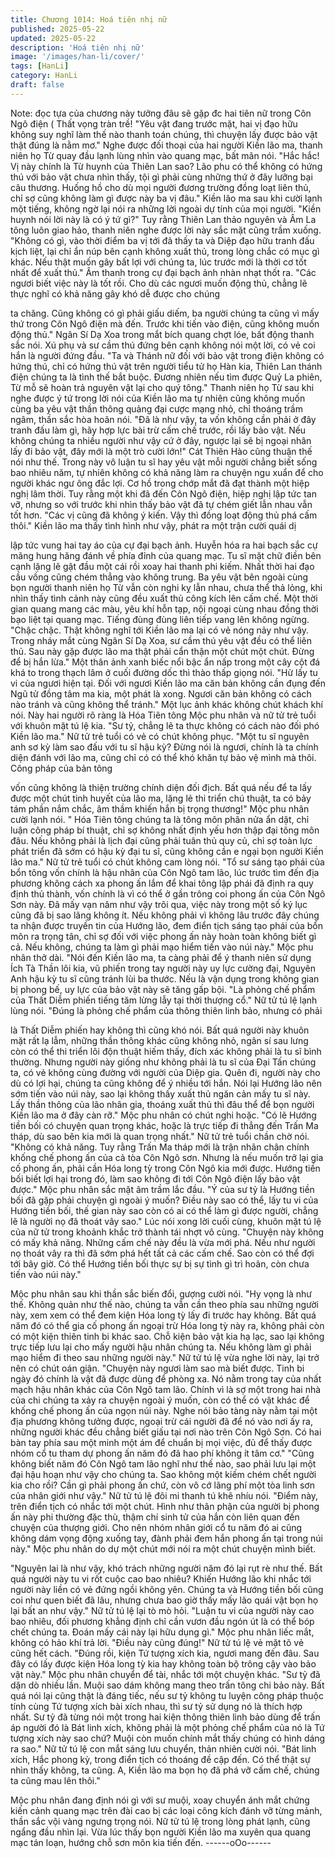 ```yaml
---
title: Chương 1014: Hoá tiên nhị nữ
published: 2025-05-22
updated: 2025-05-22
description: 'Hoá tiên nhị nữ'
image: '/images/han-li/cover/'
tags: [HanLi]
category: HanLi
draft: false
---
```


Note: đọc tựa của chương này tưởng đâu sẽ gặp đc hai tiên nữ
trong Côn Ngô điện ( Thất vọng tràn trề!
"Yêu vật đang trước mặt, hai vị đạo hữu không suy nghĩ làm thế
nào thanh toán chúng, thì chuyện lấy được bảo vật thật đúng là
nằm mơ."
Nghe được đối thoại của hai người Kiền lão ma, thanh niên họ Từ
quay đầu lạnh lùng nhìn vào quang mạc, bất mãn nói.
"Hắc hắc! Vị này chính là Từ huynh của Thiên Lan sao? Lão phu
có thể không có hứng thú với bảo vật chưa nhìn thấy, tội gì phải
cùng những thứ ở đây lưỡng bại câu thương. Huống hồ cho dù
mọi người đương trường đồng loạt liên thủ, chỉ sợ cũng không làm
gì được này ba vị đâu."
Kiền lão ma sau khi cười lạnh một tiếng, không ngờ lại nói ra
những lời ngoài dự tính của mọi người.
"Kiền huynh nói lời này là có ý tứ gì?"
Tuy rằng Thiên Lan thảo nguyên và Âm La tông luôn giao hảo,
thanh niên nghe được lời này sắc mặt cũng trầm xuống.
"Không có gì, vào thời điểm ba vị tới đã thấy ta và Diệp đạo hữu
tranh đấu kịch liệt, lại chỉ ẩn núp bên cạnh không xuất thủ, trong
lòng chắc có mục gì khác. Nếu thật muốn gây bất lợi với chúng ta,
lúc trước mới là thời cơ tốt nhất để xuất thủ."
Âm thanh trong cự đại bạch ảnh nhàn nhạt thốt ra.
"Các ngươi biết việc này là tốt rồi. Cho dù các ngươi muốn động
thủ, chẳng lẽ thực nghĩ có khả năng gây khó dễ được cho chúng

ta chăng. Cũng không có gì phải giấu diếm, ba người chúng ta
cũng vì mấy thứ trong Côn Ngô điện mà đến. Trước khi tiến vào
điện, cũng không muốn động thủ."
Ngân Sí Dạ Xoa trong mắt bích quang chợt lóe, bất động thanh
sắc nói.
Xú phụ và sư cầm thú đứng bên cạnh không nói một lời, có vẻ coi
hắn là người đứng đầu.
"Ta và Thánh nữ đối với bảo vật trong điện không có hứng thú, chỉ
có hứng thú vật trên người tiểu tử họ Hàn kia, Thiên Lan thánh
điện chúng ta là tình thế bắt buộc. Đương nhiên nếu tìm được
Quỷ La phiên, Từ mỗ sẽ hoàn trả nguyên vật lại cho quý tông."
Thanh niên họ Từ sau khi nghe được ý tứ trong lời nói của Kiền
lão ma tự nhiên cũng không muốn cùng ba yêu vật thần thông
quảng đại cược mạng nhỏ, chỉ thoáng trầm ngâm, thần sắc hòa
hoãn nói.
"Đã là như vậy, ta vốn không cần phải ở đây tranh đấu làm gì, hãy
hợp lực bài trừ cấm chế trước, rồi lấy bảo vật. Nếu không chúng
ta nhiều người như vậy cứ ở đây, ngược lại sẽ bị ngoại nhân lấy đi
bảo vật, đây mới là một trò cười lớn!"
Cát Thiên Hào cũng thuận thế nói như thế.
Trong này vô luận tu sĩ hay yêu vật mỗi người chẳng biết sống
bao nhiêu năm, tự nhiên không có khả năng làm ra chuyện ngu
xuẩn để cho người khác ngư ông đắc lợi. Cơ hồ trong chớp mắt
đã đạt thành một hiệp nghị lâm thời.
Tuy rằng một khi đã đến Côn Ngô điện, hiệp nghị lập tức tan vỡ,
nhưng so với trước khi nhìn thấy bảo vật đã tự chém giết lẫn
nhau vẫn tốt hơn.
"Các vị cũng đã không ý kiến. Vậy thì đồng loạt động thủ phá cấm
thôi."
Kiền lão ma thấy tình hình như vậy, phát ra một trận cười quái dị

lập tức vung hai tay áo của cự đại bạch ảnh. Huyễn hóa ra hai
bạch sắc cự mãng hung hăng đánh về phía đỉnh của quang mạc.
Tu sĩ mặt chữ điền bên cạnh lặng lẽ gật đầu một cái rồi xoay hai
thanh phi kiếm. Nhất thời hai đạo cầu vồng cũng chém thẳng vào
không trung.
Ba yêu vật bên ngoài cùng bọn người thanh niên họ Từ vẫn còn
nghi kỵ lẫn nhau, chưa thể thả lỏng, khi nhìn thấy tình cảnh này
cũng đều xuất thủ công kích lên cấm chế.
Một thời gian quang mang các màu, yêu khí hỗn tạp, nội ngoại
cùng nhau đồng thời bạo liệt tại quang mạc. Tiếng đùng đùng liên
tiếp vang lên không ngừng.
"Chậc chậc. Thật không nghĩ tới Kiền lão ma lại có vẻ nóng nảy
như vậy. Trong nháy mắt cùng Ngân Sí Dạ Xoa, sư cầm thú yêu
vật đều có thể liên thủ. Sau này gặp được lão ma thật phải cẩn
thận một chút một chút. Đừng để bị hắn lừa."
Một thân ảnh xanh biếc nổi bậc ẩn nấp trong một cây cột đá khá
to trong thạch lâm ở cuối đường dốc thì thào thấp giọng nói.
"Hừ lấy tu vi của ngươi hiện tại. Đối với ngươi Kiền lão ma căn
bản không cần đụng đến Ngũ tử đồng tâm ma kia, một phát là
xong. Ngươi căn bản không có cách nào tránh và cũng không thể
tránh."
Một lục ảnh khác không chút khách khí nói.
Này hai người rõ ràng là Hóa Tiên tông Mộc phu nhân và nữ tử
trẻ tuổi với khuôn mặt tú lệ kia.
"Sư tỷ, chẳng lẽ ta thực không có cách nào đối phó Kiền lão ma."
Nữ tử trẻ tuổi có vẻ có chút không phục.
"Một tu sĩ nguyên anh sơ kỳ làm sao đấu với tu sĩ hậu kỳ? Đừng
nói là ngươi, chính là ta chính diện đánh với lão ma, cũng chỉ có
có thể khó khăn tự bảo vệ mình mà thôi. Công pháp của bản tông

vốn cũng không là thiện trường chính diện đối địch. Bất quá nếu
để ta lấy được một chút tinh huyết của lão ma, lặng lẻ thi triển chú
thuật, ta có bảy tám phần nắm chắc, âm thầm khiến hắn bị trọng
thương!"
Mộc phu nhân cười lạnh nói.
" Hóa Tiên tông chúng ta là tông môn phân nửa ẩn dật, chỉ luận
công pháp bí thuật, chỉ sợ không nhất định yếu hơn thập đại tông
môn đâu. Nếu không phải là lịch đại cũng phải tuân thủ quy củ,
chỉ sợ toàn lực phát triển đã sớm có hậu kỳ đại tu sĩ, cũng không
cần e ngại bọn người Kiền lão ma."
Nữ tử trẻ tuổi có chút không cam lòng nói.
"Tổ sư sáng tạo phái của bổn tông vốn chính là hậu nhân của
Côn Ngô tam lão, lúc trước tìm đến địa phương không cách xa
phong ấn lắm để khai tông lập phái đã định ra quy định thủ thành,
vốn chính là vì có thể ở gần trông coi phong ấn của Côn Ngô Sơn
này. Đã mấy vạn năm như vậy trôi qua, việc này trong một số ký
lục cũng đã bị sao lãng không ít. Nếu không phải vì không lâu
trước đây chúng ta nhận được truyền tin của Hướng lão, đem điển
tịch sáng tạo phái của bổn môn ra trọng tân, chỉ sợ đối với việc
phong ấn này hoàn toàn không biết gì cả. Nếu không, chúng ta
làm gì phải mạo hiểm tiến vào núi này."
Mộc phu nhân thở dài.
"Nói đến Kiền lão ma, ta càng phải để ý thanh niên sử dụng Ích
Tà Thần lôi kia, vũ phiến trong tay người này uy lực cường đại,
Nguyên Anh hậu kỳ tu sĩ cũng tránh lùi ba thước. Nếu là vận dụng
trong không gian bị phong bế, uy lực của bảo vật này sẽ tăng gấp
bội.
"Là phỏng chế phẩm của Thất Diễm phiến tiếng tăm lừng lẫy tại
thời thượng cổ."
Nữ tử tú lệ lạnh lùng nói.
"Đúng là phỏng chế phẩm của thông thiên linh bảo, nhưng có phải

là Thất Diễm phiến hay không thì cũng khó nói. Bất quá người
này khuôn mặt rất lạ lẫm, những thần thông khác cũng không
nhỏ, ngân sí sau lưng còn có thể thi triển lôi độn thuật hiếm thấy,
đích xác không phải là tu sĩ bình thường. Nhưng người này giống
như không phải là tu sĩ của Đại Tấn chúng ta, có vẻ không cùng
đường với người của Diệp gia. Quên đi, người này cho dù có lợi
hại, chúng ta cũng không để ý nhiều tới hắn. Nói lại Hướng lão
nên sớm tiến vào núi này, sao lại không thấy xuất thủ ngăn cản
mấy tu sĩ này. Lấy thần thông của lão nhân gia, thoáng xuất thủ
thì đâu thể để bọn người Kiền lão ma ở đây càn rỡ."
Mộc phu nhân có chút nghi hoặc.
"Có lẽ Hướng tiền bối có chuyện quan trọng khác, hoặc là trực
tiếp đi thẳng đến Trấn Ma tháp, dù sao bên kia mới là quan trọng
nhất."
Nữ tử trẻ tuổi chần chờ nói.
"Không có khả năng. Tuy rằng Trấn Ma tháp mới là trận nhãn
chân chính khống chế phong ấn của cả tòa Côn Ngô sơn. Nhưng
là nếu muốn trở lại gia cố phong ấn, phải cần Hóa long tỳ trong
Côn Ngô kia mới được. Hướng tiền bối biết lợi hại trong đó, làm
sao không đi tới Côn Ngô điện lấy bảo vật được."
Mộc phu nhân sắc mặt âm trầm lắc đầu.
"Ý của sư tỷ là Hướng tiền bối đã gặp phải chuyện gì ngoài ý
muốn? Điều này sao có thể, lấy tu vi của Hướng tiền bối, thế gian
này sao còn có ai có thể làm gì được người, chẳng lẽ là người nọ
đã thoát vây sao."
Lúc nói xong lời cuối cùng, khuôn mặt tú lệ của nữ tử trong
khoảnh khắc trở thành tái nhợt vô cùng.
"Chuyện này không có mấy khả năng. Những cấm chế này đều là
vừa mới phá. Nếu như người nọ thoát vây ra thì đã sớm phá hết
tất cả các cấm chế. Sao còn có thể đợi tới bây giờ. Có thể Hướng
tiền bối thực sự bị sự tình gì trì hoãn, còn chưa tiến vào núi này."

Mộc phu nhân sau khi thần sắc biến đổi, gượng cười nói.
"Hy vọng là như thế. Không quản như thế nào, chúng ta vẫn cần
theo phía sau những người này, xem xem có thể đem kiện Hóa
long tỳ lấy đi trước hay không. Bất quá năm đó có thể gia cố
phong ấn ngoại trừ Hóa long tỳ này ra, không phải còn có một
kiện thiên tinh bi khác sao. Chỗ kiện bảo vật kia hạ lạc, sao lại
không trực tiếp lưu lại cho mấy người hậu nhân chúng ta. Nếu
không làm gì phải mạo hiểm đi theo sau những người này."
Nữ tử tú lệ vừa nghe lời này, lại trở nên có chút oán giận.
"Chuyện này ngươi làm sao mà biết được. Tinh bi ngày đó chính
là vật đã được dùng để phòng xa. Nó nằm trong tay của nhất
mạch hậu nhân khác của Côn Ngô tam lão. Chính vì là sợ một
trong hai nhà của chi chúng ta xảy ra chuyện ngoài ý muốn, còn
có thể có vật khác để khống chế phong ấn của ngọn núi này.
Nghe nói bảo tàng này nằm tại một địa phương không tưởng
được, ngoại trừ cái người đã để nó vào nơi ấy ra, những người
khác đều chẳng biết giấu tại nơi nào trên Côn Ngô Sơn. Có hai
bàn tay phía sau một minh một ám để chuẩn bị mọi việc, đủ để
thấy được nhóm cổ tu tham dự phong ấn năm đó đã hao phí
không ít tâm cơ."
"Cũng không biết năm đó Côn Ngô tam lão nghĩ như thế nào, sao
phải lưu lại một đại hậu hoạn như vậy cho chúng ta. Sao không
một kiếm chém chết người kia cho rồi? Cần gì phải phong ấn
chứ, còn vô cớ lãng phí một tòa linh sơn của nhân giới như vậy."
Nữ tử tú lệ đôi mi thanh tú khẽ nhíu nói.
"Điểm này, trên điển tịch có nhắc tới một chút. Hình như thân
phận của người bị phong ấn này phi thường đặc thù, thậm chí
sinh tử của hắn còn liên quan đến chuyện của thượng giới. Cho
nên nhóm nhân giới cổ tu năm đó ai cũng không dám vọng động
xuống tay, đành phải đem hắn phong ấn tại trong núi này."
Mộc phu nhân do dự một chút mới nói ra một chút chuyện mình
biết.

"Nguyên lai là như vậy, khó trách những người năm đó lại rụt rè
như thế. Bất quá người này tu vi rốt cuộc cao bao nhiêu? Khiến
Hướng lão khi nhắc tới người này liền có vẻ đứng ngồi không
yên. Chúng ta và Hướng tiền bối cũng coi như quen biết đã lâu,
nhưng chưa bao giờ thấy mấy lão quái vật bọn họ lại bất an như
vậy."
Nữ tử tú lệ lại tò mò hỏi.
"Luận tu vi của người này cao bao nhiêu, đối phương khẳng định
chỉ cần vươn đầu ngón út là có thể bóp chết chúng ta. Đoán mấy
cái này lại hữu dụng gì."
Mộc phu nhân liếc mắt, không có hảo khí trả lời.
"Điều này cũng đúng!"
Nữ tử tú lệ vẻ mặt tõ vẻ cũng hết cách.
"Đúng rồi, kiện Tứ tượng xích kia, ngươi mang đến đâu. Sau đây
có lấy được kiện Hóa long tỳ kia hay không toàn bộ trông cậy vào
bảo vật này."
Mộc phu nhân chuyển để tài, nhắc tới một chuyện khác.
"Sư tỷ đã dặn dò nhiều lần. Muội sao dám không mang theo trấn
tông chi bảo này. Bất quá nói lại cũng thật là đáng tiếc, nếu sư tỷ
không tu luyện công pháp thuộc tính cùng Tứ tượng xích bài xích
nhau, thì sư tỷ sử dụng nó là thích hợp nhất. Sư tỷ đã từng nói
một trong hai kiện thông thiên linh bảo dùng để trấn áp người đó
là Bát linh xích, không phải là một phỏng chế phẩm của nó là Tứ
tượng xích này sao chứ? Muội còn muốn chính mắt thấy chúng
có hình dáng ra sao."
Nữ tử tú lệ con mắt sáng lưu chuyển, thản nhiên cười nói.
"Bát linh xích, Hắc phong kỳ, trong điển tịch có thoáng đề cập
đến. Có thể thật sự nhìn thấy không, ta cũng. A, Kiền lão ma bọn
họ đã phá vỡ cấm chế, chúng ta cũng mau lên thôi."

Mộc phu nhân đang định nói gì với sư muội, xoay chuyển ánh mắt
chứng kiến cảnh quang mạc trên đài cao bị các loại công kích
đánh vỡ từng mảnh, thần sắc vội vàng ngưng trọng nói.
Nữ tử tú lệ trong lòng phát lạnh, cũng ngẩng đầu nhìn lại. Vừa lúc
thấy bọn người Kiền lão ma xuyên qua quang mạc tán loạn,
hướng chỗ sơn môn kia tiến đến.
------oOo------
